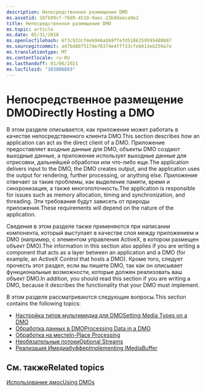 ```yaml
---
description: Непосредственное размещение DMO
ms.assetid: 10fb99cf-78d9-4519-9aec-23b0daeca9e2
title: Непосредственное размещение DMO
ms.topic: article
ms.date: 05/31/2018
ms.openlocfilehash: 6f3c933cf4eb946abb9ffefd5186159595480887
ms.sourcegitcommit: a47bd86f517de76374e4fff33cfeb613eb259a7e
ms.translationtype: MT
ms.contentlocale: ru-RU
ms.lasthandoff: 01/06/2021
ms.locfileid: "103806893"
---
```

# <a name="directly-hosting-a-dmo"></a><span data-ttu-id="a4363-103">Непосредственное размещение DMO</span><span class="sxs-lookup"><span data-stu-id="a4363-103">Directly Hosting a DMO</span></span>

<span data-ttu-id="a4363-104">В этом разделе описывается, как приложение может работать в качестве непосредственного клиента DMO.</span><span class="sxs-lookup"><span data-stu-id="a4363-104">This section describes how an application can act as the direct client of a DMO.</span></span> <span data-ttu-id="a4363-105">Приложение предоставляет входные данные для DMO, объекты DMO создают выходные данные, а приложение использует выходные данные для отрисовки, дальнейшей обработки или что-либо еще.</span><span class="sxs-lookup"><span data-stu-id="a4363-105">The application delivers input to the DMO, the DMO creates output, and the application uses the output for rendering, further processing, or anything else.</span></span> <span data-ttu-id="a4363-106">Приложение отвечает за такие проблемы, как выделение памяти, время и синхронизация, а также многопоточность.</span><span class="sxs-lookup"><span data-stu-id="a4363-106">The application is responsible for issues such as memory allocation, timing and synchronization, and threading.</span></span> <span data-ttu-id="a4363-107">Эти требования будут зависеть от природы приложения.</span><span class="sxs-lookup"><span data-stu-id="a4363-107">These requirements will depend on the nature of the application.</span></span>

<span data-ttu-id="a4363-108">Сведения в этом разделе также применяются при написании компонента, который выступает в качестве слоя между приложением и DMO (например, с элементом управления ActiveX, в котором размещен объект DMO).</span><span class="sxs-lookup"><span data-stu-id="a4363-108">The information in this section also applies if you are writing a component that acts as a layer between an application and a DMO (for example, an ActiveX Control that hosts a DMO).</span></span> <span data-ttu-id="a4363-109">Кроме того, следует прочесть этот раздел, если вы пишете DMO, так как он описывает функциональные возможности, которые должен реализовать ваш объект DMO.</span><span class="sxs-lookup"><span data-stu-id="a4363-109">In addition, you should read this section if you are writing a DMO, because it describes the functionality that your DMO must implement.</span></span>

<span data-ttu-id="a4363-110">В этом разделе рассматриваются следующие вопросы.</span><span class="sxs-lookup"><span data-stu-id="a4363-110">This section contains the following topics:</span></span>

-   [<span data-ttu-id="a4363-111">Настройка типов мультимедиа для DMO</span><span class="sxs-lookup"><span data-stu-id="a4363-111">Setting Media Types on a DMO</span></span>](setting-media-types-on-a-dmo.md)
-   [<span data-ttu-id="a4363-112">Обработка данных в DMO</span><span class="sxs-lookup"><span data-stu-id="a4363-112">Processing Data in a DMO</span></span>](processing-data-in-a-dmo.md)
-   [<span data-ttu-id="a4363-113">Обработка на месте</span><span class="sxs-lookup"><span data-stu-id="a4363-113">In-Place Processing</span></span>](in-place-processing.md)
-   [<span data-ttu-id="a4363-114">Необязательные потоки</span><span class="sxs-lookup"><span data-stu-id="a4363-114">Optional Streams</span></span>](optional-streams.md)
-   [<span data-ttu-id="a4363-115">Реализация Имедиабуффер</span><span class="sxs-lookup"><span data-stu-id="a4363-115">Implementing IMediaBuffer</span></span>](implementing-imediabuffer.md)

## <a name="related-topics"></a><span data-ttu-id="a4363-116">См. также</span><span class="sxs-lookup"><span data-stu-id="a4363-116">Related topics</span></span>

<dl> <dt>

[<span data-ttu-id="a4363-117">Использование дмос</span><span class="sxs-lookup"><span data-stu-id="a4363-117">Using DMOs</span></span>](using-dmos.md)
</dt> </dl>

 

 



